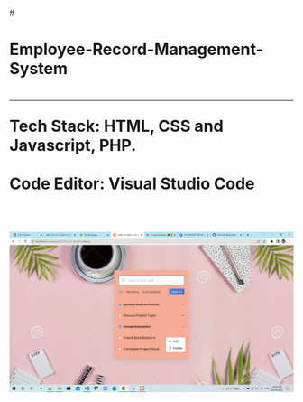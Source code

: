
#<h1><b>Employee-Record-Management-System</b><br><h1>
  <hr>
<b>Tech Stack:<b> HTML, CSS and Javascript, PHP.<br><br>
<b>Code Editor:<b> Visual Studio Code<br><br><br>
  <img src ="https://github.com/ayodhyasathe16/LGMVIP-Web/blob/main/Task1/SS.png" alt ="todolist">
